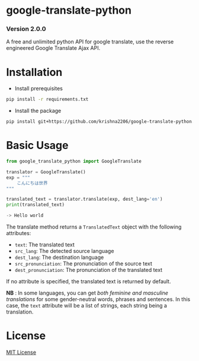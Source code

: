 # google-translate-python
### Version 2.0.0

A free and unlimited python API for google translate, use the reverse engineered Google Translate Ajax API.
  
Installation
====
- Install prerequisites
```bash
pip install -r requirements.txt
```
- Install the package
```bash
pip install git+https://github.com/krishna2206/google-translate-python.git
```  
  
Basic Usage
=====
```python
from google_translate_python import GoogleTranslate

translator = GoogleTranslate()
exp = """
    こんにちは世界
"""

translated_text = translator.translate(exp, dest_lang='en')
print(translated_text)

-> Hello world
```

The translate method returns a ```TranslatedText``` object with the following attributes:
- ```text```: The translated text
- ```src_lang```: The detected source language
- ```dest_lang```: The destination language
- ```src_pronunciation```: The pronunciation of the source text
- ```dest_pronunciation```: The pronunciation of the translated text

If no attribute is specified, the translated text is returned by default.

**NB** : In some languages, you can get *both feminine and masculine translations* for some gender-neutral words, phrases and sentences. In this case, the ```text``` attribute will be a list of strings, each string being a translation.
  
License
====
[MIT License](https://github.com/krishna2206/google-translate-python/blob/main/README.md)